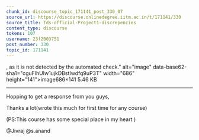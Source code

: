 ```yaml
---
chunk_id: discourse_topic_171141_post_330_07
source_url: https://discourse.onlinedegree.iitm.ac.in/t/171141/330
source_title: Tds-official-Project1-discrepencies
content_type: discourse
tokens: 107
username: 23f2003751
post_number: 330
topic_id: 171141
---
```


, as it is not detected by the automated check." alt="image" data-base62-sha1="cguFlhUIw1ujkDBstIwdfq9uP3T" width="686" height="141">image686×141 5.46 KB

---

Hopping to get a response from you guys,

Thanks a lot(wrote this much for first time for any course)

(PS:This course has some special place in my heart )

@Jivraj @s.anand
